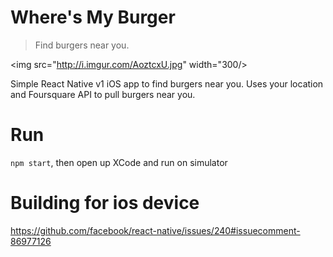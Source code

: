 # Where's My Burger

> Find burgers near you.

<img src="http://i.imgur.com/AoztcxU.jpg" width="300/>

Simple React Native v1 iOS app to find burgers near you. Uses your location and Foursquare API to pull burgers near you.

# Run

`npm start`, then open up XCode and run on simulator

# Building for ios device

https://github.com/facebook/react-native/issues/240#issuecomment-86977126
